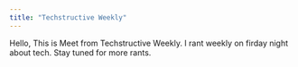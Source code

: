 ```yaml
---
title: "Techstructive Weekly"
---
```


Hello, This is Meet from Techstructive Weekly.
I rant weekly on firday night about tech. Stay tuned for more rants.
